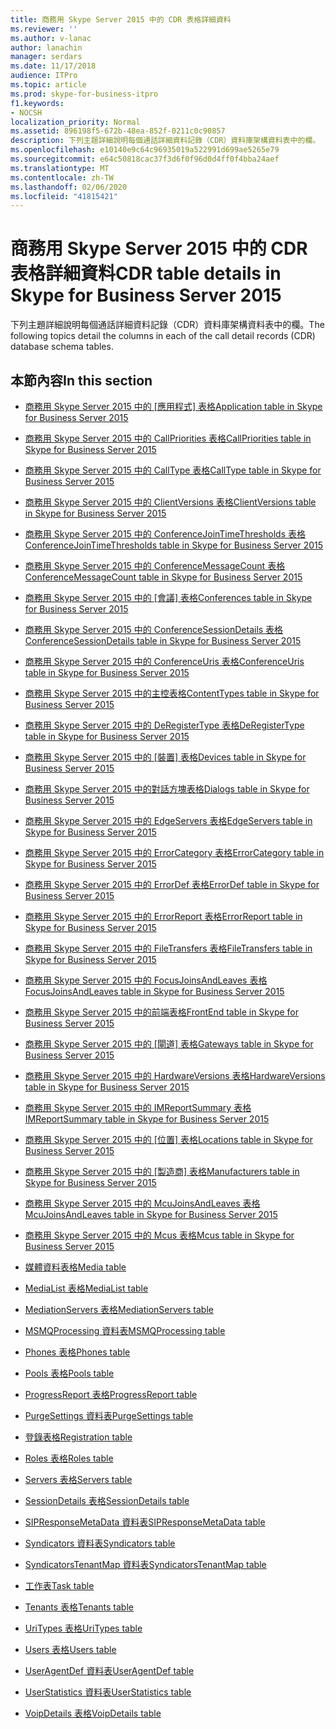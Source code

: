 ```yaml
---
title: 商務用 Skype Server 2015 中的 CDR 表格詳細資料
ms.reviewer: ''
ms.author: v-lanac
author: lanachin
manager: serdars
ms.date: 11/17/2018
audience: ITPro
ms.topic: article
ms.prod: skype-for-business-itpro
f1.keywords:
- NOCSH
localization_priority: Normal
ms.assetid: 896198f5-672b-48ea-852f-0211c0c90857
description: 下列主題詳細說明每個通話詳細資料記錄（CDR）資料庫架構資料表中的欄。
ms.openlocfilehash: e10140e9c64c96935019a522991d699ae5265e79
ms.sourcegitcommit: e64c50818cac37f3d6f0f96d0d4ff0f4bba24aef
ms.translationtype: MT
ms.contentlocale: zh-TW
ms.lasthandoff: 02/06/2020
ms.locfileid: "41815421"
---
```

# <a name="cdr-table-details-in-skype-for-business-server-2015"></a><span data-ttu-id="b6765-103">商務用 Skype Server 2015 中的 CDR 表格詳細資料</span><span class="sxs-lookup"><span data-stu-id="b6765-103">CDR table details in Skype for Business Server 2015</span></span>
 
<span data-ttu-id="b6765-104">下列主題詳細說明每個通話詳細資料記錄（CDR）資料庫架構資料表中的欄。</span><span class="sxs-lookup"><span data-stu-id="b6765-104">The following topics detail the columns in each of the call detail records (CDR) database schema tables.</span></span>
  
## <a name="in-this-section"></a><span data-ttu-id="b6765-105">本節內容</span><span class="sxs-lookup"><span data-stu-id="b6765-105">In this section</span></span>

- <span data-ttu-id="b6765-106">[商務用 Skype Server 2015 中的 [應用程式] 表格](application.md)</span><span class="sxs-lookup"><span data-stu-id="b6765-106">[Application table in Skype for Business Server 2015](application.md)</span></span>
    
- [<span data-ttu-id="b6765-107">商務用 Skype Server 2015 中的 CallPriorities 表格</span><span class="sxs-lookup"><span data-stu-id="b6765-107">CallPriorities table in Skype for Business Server 2015</span></span>](callpriorities.md)
    
- [<span data-ttu-id="b6765-108">商務用 Skype Server 2015 中的 CallType 表格</span><span class="sxs-lookup"><span data-stu-id="b6765-108">CallType table in Skype for Business Server 2015</span></span>](calltype.md)
    
- [<span data-ttu-id="b6765-109">商務用 Skype Server 2015 中的 ClientVersions 表格</span><span class="sxs-lookup"><span data-stu-id="b6765-109">ClientVersions table in Skype for Business Server 2015</span></span>](clientversions.md)
    
- [<span data-ttu-id="b6765-110">商務用 Skype Server 2015 中的 ConferenceJoinTimeThresholds 表格</span><span class="sxs-lookup"><span data-stu-id="b6765-110">ConferenceJoinTimeThresholds table in Skype for Business Server 2015</span></span>](conferencejointimethresholds.md)
    
- [<span data-ttu-id="b6765-111">商務用 Skype Server 2015 中的 ConferenceMessageCount 表格</span><span class="sxs-lookup"><span data-stu-id="b6765-111">ConferenceMessageCount table in Skype for Business Server 2015</span></span>](conferencemessagecount.md)
    
- <span data-ttu-id="b6765-112">[商務用 Skype Server 2015 中的 [會議] 表格](conferences.md)</span><span class="sxs-lookup"><span data-stu-id="b6765-112">[Conferences table in Skype for Business Server 2015](conferences.md)</span></span>
    
- [<span data-ttu-id="b6765-113">商務用 Skype Server 2015 中的 ConferenceSessionDetails 表格</span><span class="sxs-lookup"><span data-stu-id="b6765-113">ConferenceSessionDetails table in Skype for Business Server 2015</span></span>](conferencesessiondetails-0.md)
    
- [<span data-ttu-id="b6765-114">商務用 Skype Server 2015 中的 ConferenceUris 表格</span><span class="sxs-lookup"><span data-stu-id="b6765-114">ConferenceUris table in Skype for Business Server 2015</span></span>](conferenceuris.md)
    
- [<span data-ttu-id="b6765-115">商務用 Skype Server 2015 中的主控表格</span><span class="sxs-lookup"><span data-stu-id="b6765-115">ContentTypes table in Skype for Business Server 2015</span></span>](contenttypes.md)
    
- [<span data-ttu-id="b6765-116">商務用 Skype Server 2015 中的 DeRegisterType 表格</span><span class="sxs-lookup"><span data-stu-id="b6765-116">DeRegisterType table in Skype for Business Server 2015</span></span>](deregistertype.md)
    
- <span data-ttu-id="b6765-117">[商務用 Skype Server 2015 中的 [裝置] 表格](devices.md)</span><span class="sxs-lookup"><span data-stu-id="b6765-117">[Devices table in Skype for Business Server 2015](devices.md)</span></span>
    
- [<span data-ttu-id="b6765-118">商務用 Skype Server 2015 中的對話方塊表格</span><span class="sxs-lookup"><span data-stu-id="b6765-118">Dialogs table in Skype for Business Server 2015</span></span>](dialogs.md)
    
- [<span data-ttu-id="b6765-119">商務用 Skype Server 2015 中的 EdgeServers 表格</span><span class="sxs-lookup"><span data-stu-id="b6765-119">EdgeServers table in Skype for Business Server 2015</span></span>](edgeservers.md)
    
- [<span data-ttu-id="b6765-120">商務用 Skype Server 2015 中的 ErrorCategory 表格</span><span class="sxs-lookup"><span data-stu-id="b6765-120">ErrorCategory table in Skype for Business Server 2015</span></span>](errorcategory.md)
    
- [<span data-ttu-id="b6765-121">商務用 Skype Server 2015 中的 ErrorDef 表格</span><span class="sxs-lookup"><span data-stu-id="b6765-121">ErrorDef table in Skype for Business Server 2015</span></span>](errordef.md)
    
- [<span data-ttu-id="b6765-122">商務用 Skype Server 2015 中的 ErrorReport 表格</span><span class="sxs-lookup"><span data-stu-id="b6765-122">ErrorReport table in Skype for Business Server 2015</span></span>](errorreport.md)
    
- [<span data-ttu-id="b6765-123">商務用 Skype Server 2015 中的 FileTransfers 表格</span><span class="sxs-lookup"><span data-stu-id="b6765-123">FileTransfers table in Skype for Business Server 2015</span></span>](filetransfers-0.md)
    
- [<span data-ttu-id="b6765-124">商務用 Skype Server 2015 中的 FocusJoinsAndLeaves 表格</span><span class="sxs-lookup"><span data-stu-id="b6765-124">FocusJoinsAndLeaves table in Skype for Business Server 2015</span></span>](focusjoinsandleaves.md)
    
- [<span data-ttu-id="b6765-125">商務用 Skype Server 2015 中的前端表格</span><span class="sxs-lookup"><span data-stu-id="b6765-125">FrontEnd table in Skype for Business Server 2015</span></span>](frontend.md)
    
- <span data-ttu-id="b6765-126">[商務用 Skype Server 2015 中的 [閘道] 表格](gateways.md)</span><span class="sxs-lookup"><span data-stu-id="b6765-126">[Gateways table in Skype for Business Server 2015](gateways.md)</span></span>
    
- [<span data-ttu-id="b6765-127">商務用 Skype Server 2015 中的 HardwareVersions 表格</span><span class="sxs-lookup"><span data-stu-id="b6765-127">HardwareVersions table in Skype for Business Server 2015</span></span>](hardwareversions.md)
    
- [<span data-ttu-id="b6765-128">商務用 Skype Server 2015 中的 IMReportSummary 表格</span><span class="sxs-lookup"><span data-stu-id="b6765-128">IMReportSummary table in Skype for Business Server 2015</span></span>](imreportsummary.md)
    
- <span data-ttu-id="b6765-129">[商務用 Skype Server 2015 中的 [位置] 表格](locations.md)</span><span class="sxs-lookup"><span data-stu-id="b6765-129">[Locations table in Skype for Business Server 2015](locations.md)</span></span>
    
- <span data-ttu-id="b6765-130">[商務用 Skype Server 2015 中的 [製造商] 表格](manufacturers.md)</span><span class="sxs-lookup"><span data-stu-id="b6765-130">[Manufacturers table in Skype for Business Server 2015](manufacturers.md)</span></span>
    
- [<span data-ttu-id="b6765-131">商務用 Skype Server 2015 中的 McuJoinsAndLeaves 表格</span><span class="sxs-lookup"><span data-stu-id="b6765-131">McuJoinsAndLeaves table in Skype for Business Server 2015</span></span>](mcujoinsandleaves.md)
    
- [<span data-ttu-id="b6765-132">商務用 Skype Server 2015 中的 Mcus 表格</span><span class="sxs-lookup"><span data-stu-id="b6765-132">Mcus table in Skype for Business Server 2015</span></span>](mcus.md)
    
- [<span data-ttu-id="b6765-133">媒體資料表格</span><span class="sxs-lookup"><span data-stu-id="b6765-133">Media table</span></span>](media.md)
    
- [<span data-ttu-id="b6765-134">MediaList 表格</span><span class="sxs-lookup"><span data-stu-id="b6765-134">MediaList table</span></span>](medialist.md)
    
- [<span data-ttu-id="b6765-135">MediationServers 表格</span><span class="sxs-lookup"><span data-stu-id="b6765-135">MediationServers table</span></span>](mediationservers.md)
    
- [<span data-ttu-id="b6765-136">MSMQProcessing 資料表</span><span class="sxs-lookup"><span data-stu-id="b6765-136">MSMQProcessing table</span></span>](msmqprocessing.md)
    
- [<span data-ttu-id="b6765-137">Phones 表格</span><span class="sxs-lookup"><span data-stu-id="b6765-137">Phones table</span></span>](phones.md)
    
- [<span data-ttu-id="b6765-138">Pools 表格</span><span class="sxs-lookup"><span data-stu-id="b6765-138">Pools table</span></span>](pools.md)
    
- [<span data-ttu-id="b6765-139">ProgressReport 表格</span><span class="sxs-lookup"><span data-stu-id="b6765-139">ProgressReport table</span></span>](progressreport.md)
    
- [<span data-ttu-id="b6765-140">PurgeSettings 資料表</span><span class="sxs-lookup"><span data-stu-id="b6765-140">PurgeSettings table</span></span>](purgesettings.md)
    
- [<span data-ttu-id="b6765-141">登錄表格</span><span class="sxs-lookup"><span data-stu-id="b6765-141">Registration table</span></span>](registration.md)
    
- [<span data-ttu-id="b6765-142">Roles 表格</span><span class="sxs-lookup"><span data-stu-id="b6765-142">Roles table</span></span>](roles.md)
    
- [<span data-ttu-id="b6765-143">Servers 表格</span><span class="sxs-lookup"><span data-stu-id="b6765-143">Servers table</span></span>](servers.md)
    
- [<span data-ttu-id="b6765-144">SessionDetails 表格</span><span class="sxs-lookup"><span data-stu-id="b6765-144">SessionDetails table</span></span>](sessiondetails.md)
    
- [<span data-ttu-id="b6765-145">SIPResponseMetaData 資料表</span><span class="sxs-lookup"><span data-stu-id="b6765-145">SIPResponseMetaData table</span></span>](sipresponsemetadata.md)
    
- [<span data-ttu-id="b6765-146">Syndicators 資料表</span><span class="sxs-lookup"><span data-stu-id="b6765-146">Syndicators table</span></span>](syndicators.md)
    
- [<span data-ttu-id="b6765-147">SyndicatorsTenantMap 資料表</span><span class="sxs-lookup"><span data-stu-id="b6765-147">SyndicatorsTenantMap table</span></span>](syndicatorstenantmap.md)
    
- [<span data-ttu-id="b6765-148">工作表</span><span class="sxs-lookup"><span data-stu-id="b6765-148">Task table</span></span>](task.md)
    
- [<span data-ttu-id="b6765-149">Tenants 表格</span><span class="sxs-lookup"><span data-stu-id="b6765-149">Tenants table</span></span>](tenants.md)
    
- [<span data-ttu-id="b6765-150">UriTypes 表格</span><span class="sxs-lookup"><span data-stu-id="b6765-150">UriTypes table</span></span>](uritypes.md)
    
- [<span data-ttu-id="b6765-151">Users 表格</span><span class="sxs-lookup"><span data-stu-id="b6765-151">Users table</span></span>](users.md)
    
- [<span data-ttu-id="b6765-152">UserAgentDef 資料表</span><span class="sxs-lookup"><span data-stu-id="b6765-152">UserAgentDef table</span></span>](useragentdef.md)
    
- [<span data-ttu-id="b6765-153">UserStatistics 資料表</span><span class="sxs-lookup"><span data-stu-id="b6765-153">UserStatistics table</span></span>](userstatistics.md)
    
- [<span data-ttu-id="b6765-154">VoipDetails 表格</span><span class="sxs-lookup"><span data-stu-id="b6765-154">VoipDetails table</span></span>](voipdetails-0.md)
    


